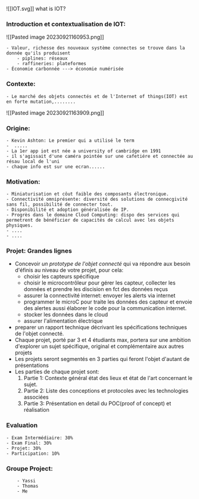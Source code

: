 ![[IOT.svg]]
what is IOT?

### Introduction et contextualisation de IOT:
![[Pasted image 20230921160953.png]]

	- Valeur, richesse des nouveaux système connectes se trouve dans la donnée qu'ils produisent
		- piplines: réseaux
		- raffineries: plateformes
	- Économie carbonnée ---> économie numérisée
### Contexte:
	- Le marché des objets connectés et de l'Internet of things(IOT) est en forte mutation,........

![[Pasted image 20230921163909.png]]

### Origine:
	- Kevin Ashton: Le premier qui a utilisé le term
	-  .....
	- La 1er app iot est née a university of cambridge en 1991
	- il s'agissait d'une caméra pointée sur une cafetiére et connectée au résau local de l'uni
	- chaque info est sur une ecran......
### Motivation:
	- Miniaturisation et côut faible des composants électronique.
	- Connectivité omniprésente: diversité des solutions de connecgivité sans fil, possibilité de connecter tout.
	- Disponibilité et adoption généralisée de IP.
	- Progrès dans le domaine Cloud Computing: dispo des services qui permetrent de bénéficier de capacités de calcul avec les objets physiques.
	- ....
	- ....
### Projet: Grandes lignes
- Concevoir *un prototype de l'objet connecté* qui va répondre aux besoin d'éfinis au niveau de votre projet, pour cela:
	- choisir les capteurs spécifique 
	- choisir le microcontrôleur pour gérer les capteur, collecter les données et prendre les discision en fct des données reçus
	- assurer la connectivité internet: envoyer les alerts via internet 
	- programmer le microC pour traite les données des capteur et envoie des alertes aussi élaborer le code pour la communication internet.
	- stocker les données dans le cloud 
	- assurer l'alimentation électrique
- preparer un rapport technique décrivant les spécifications techniques de l'objet connecté.
- Chaque projet, porté par 3 et 4 étudiants max, portera sur une ambition d'explorer un sujet spécifique, original et complémentaire aux autres projets
- Les projets seront segmentés en 3 parties qui feront l'objet d'autant de présentations
- Les parties de chaque projet sont:
	1. Partie 1: Contexte général état des lieux et état de l'art concernant  le sujet.
	2. Partie 2: Liste des conceptions et protocoles avec les technologies associées
	3. Partie 3: Présentation en detail du POC(proof of concept) et réalisation
### Evaluation 
	- Exam Intermédiaire: 30%
	- Exam Final: 30%
	- Projet: 30%
	- Participation: 10%

### Groupe Project:
		- Yassi
		- Thomas
		- Me